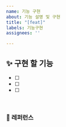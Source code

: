 ```yaml
---
name: 기능 구현
about: 기능 설명 및 구현
title: "[feat]"
labels: 기능구현
assignees: ''

---
```


## ✨ 구현 할 기능
- [ ] 
- [ ] 
- [ ] 

<br>

### 📕 레퍼런스
